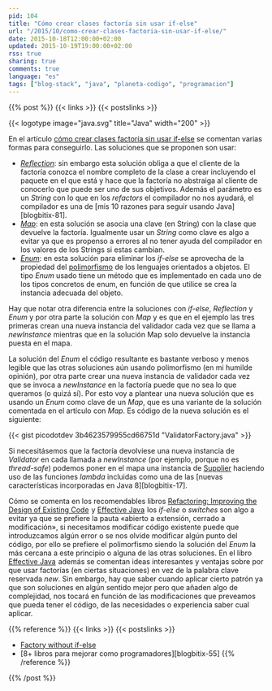 ```yaml
---
pid: 104
title: "Cómo crear clases factoría sin usar if-else"
url: "/2015/10/como-crear-clases-factoria-sin-usar-if-else/"
date: 2015-10-18T12:00:00+02:00
updated: 2015-10-19T19:00:00+02:00
rss: true
sharing: true
comments: true
language: "es"
tags: ["blog-stack", "java", "planeta-codigo", "programacion"]
---
```


{{% post %}}
{{< links >}}
{{< postslinks >}}

{{< logotype image="java.svg" title="Java" width="200" >}}

En el artículo [cómo crear clases factoría sin usar if-else](http://www.javacodegeeks.com/2014/10/factory-without-if-else.html) se comentan varias formas para conseguirlo. Las soluciones que se proponen son usar:

* [_Reflection_](http://docs.oracle.com/javase/8/docs/api/java/lang/reflect/package-summary.html): sin embargo esta solución obliga a que el cliente de la factoría conozca el nombre completo de la clase a crear incluyendo el paquete en el que está y hace que la factoría no abstraiga al cliente de conocerlo que puede ser uno de sus objetivos. Además el parámetro es un _String_ con lo que en los _refactors_ el compilador no nos ayudará, el compilador es una de [mis 10 razones para seguir usando Java][blogbitix-81].
* [_Map_](https://docs.oracle.com/javase/8/docs/api/java/util/Map.html): en esta solución se asocia una clave (en String) con la clase que devuelve la factoría. Igualmente usar un _String_ como clave es algo a evitar ya que es propenso a errores al no tener ayuda del compilador en los valores de los Strings si estas cambian.
* [_Enum_](https://docs.oracle.com/javase/8/docs/api/java/lang/Enum.html): en esta solución para eliminar los _if-else_ se aprovecha de la propiedad del [polimorfismo](https://en.wikipedia.org/wiki/Polymorphism_%28computer_science%29) de los lenguajes orientados a objetos. El tipo _Enum_ usado tiene un método que es implementado en cada uno de los tipos concretos de enum, en función de que utilice se crea la instancia adecuada del objeto.

Hay que notar otra diferencia entre la soluciones con _if-else_, _Reflection_ y _Enum_ y por otra parte la solución con _Map_ y es que en el ejemplo las tres primeras crean una nueva instancia del validador cada vez que se llama a _newInstance_ mientras que en la solución Map solo devuelve la instancia puesta en el mapa.

La solución del _Enum_ el código resultante es bastante verboso y menos legible que las otras soluciones aún usando polimorfismo (en mi humilde opinión), por otra parte crear una nueva instancia de validador cada vez que se invoca a _newInstance_ en la factoría puede que no sea lo que queramos (o quizá sí). Por esto voy a plantear una nueva solución que es usando un _Enum_ como clave de un _Map_, que es una variante de la solución comentada en el artículo con _Map_. Es código de la nueva solución es el siguiente:

{{< gist picodotdev 3b4623579955cd66751d "ValidatorFactory.java" >}}

Si necesitásemos que la factoría devolviese una nueva instancia de _Validator_ en cada llamada a _newInstance_ (por ejemplo, porque no es _thread-safe_) podemos poner en el mapa una instancia de [Supplier](https://docs.oracle.com/javase/8/docs/api/java/util/function/Supplier.html) haciendo uso de las funciones _lambda_ incluidas como una de las [nuevas características incorporadas en Java 8][blogbitix-17].

Cómo se comenta en los recomendables libros <a href="http://www.amazon.es/gp/product/0201485672/ref=as_li_ss_tl?ie=UTF8&camp=3626&creative=24822&creativeASIN=0201485672&linkCode=as2&tag=blobit-21">Refactoring: Improving the Design of Existing Code</a><img src="https://ir-es.amazon-adsystem.com/e/ir?t=blobit-21&l=as2&o=30&a=0201485672" width="1" height="1" border="0" alt="" style="border:none !important; margin:0px !important;" /> y <a href="http://www.amazon.es/gp/product/0321356683/ref=as_li_ss_tl?ie=UTF8&camp=3626&creative=24822&creativeASIN=0321356683&linkCode=as2&tag=blobit-21">Effective Java</a><img src="https://ir-es.amazon-adsystem.com/e/ir?t=blobit-21&l=as2&o=30&a=0321356683" width="1" height="1" border="0" alt="" style="border:none !important; margin:0px !important;" /> los _if-else_ o _switches_ son algo a evitar ya que se prefiere la pauta «abierto a extensión, cerrado a modificación», si necesitamos modificar código existente puede que introduzcamos algún error o se nos olvide modificar algún punto del código, por ello se prefiere el polimorfismo siendo la solución del _Enum_ la más cercana a este principio o alguna de las otras soluciones. En el libro <a href="http://www.amazon.es/gp/product/0321356683/ref=as_li_ss_tl?ie=UTF8&camp=3626&creative=24822&creativeASIN=0321356683&linkCode=as2&tag=blobit-21">Effective Java</a><img src="https://ir-es.amazon-adsystem.com/e/ir?t=blobit-21&l=as2&o=30&a=0321356683" width="1" height="1" border="0" alt="" style="border:none !important; margin:0px !important;" /> además se comentan ideas interesantes y ventajas sobre por que usar factorías (en ciertas situaciones) en vez de la palabra clave reservada _new_. Sin embargo, hay que saber cuando aplicar cierto patrón ya que son soluciones en algún sentido mejor pero que añaden algo de complejidad, nos tocará en función de las modificaciones que preveamos que pueda tener el código, de las necesidades o experiencia saber cual aplicar.

{{% reference %}}
{{< links >}}
{{< postslinks >}}
* [Factory without if-else](http://www.javacodegeeks.com/2014/10/factory-without-if-else.html)
* [8+ libros para mejorar como programadores][blogbitix-55]
{{% /reference %}}

{{% /post %}}
